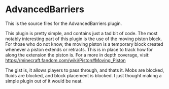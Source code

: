 # AdvancedBarriers
This is the source files for the AdvancedBarriers plugin.

This plugin is pretty simple, and contains just a tad bit of code. The most notably interesting part of this plugin is the use of the moving piston block. For those who do not know, the moving piston is a temporary block created whenever a piston extends or retracts. This is in place to track how for along the extension the piston is. For a more in depth coverage, visit: https://minecraft.fandom.com/wiki/Piston#Moving_Piston

The gist is, it allows players to pass through, and thats it. Mobs are blocked, fluids are blocked, and block placement is blocked. I just thought making a simple plugin out of it would be neat.
